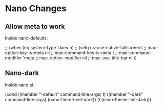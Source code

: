 # Nano Changes

## Allow meta to work
Inside nano-defaults:

;; (when (eq system-type 'darwin)
;;   (setq ns-use-native-fullscreen t
;;         mac-option-key-is-meta nil
;;         mac-command-key-is-meta t
;;         mac-command-modifier 'meta
;;         mac-option-modifier nil
;;         mac-use-title-bar nil))

## Nano-dark
Inside nano.el:

(cond
 ((member "-default" command-line-args) t)
 ((member "-dark" command-line-args) (nano-theme-set-dark))
 (t (nano-theme-set-dark)))
